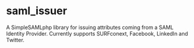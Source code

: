 # saml_issuer

A SimpleSAMLphp library for issuing attributes coming from a SAML Identity Provider. Currently supports SURFconext, Facebook, LinkedIn and Twitter.
